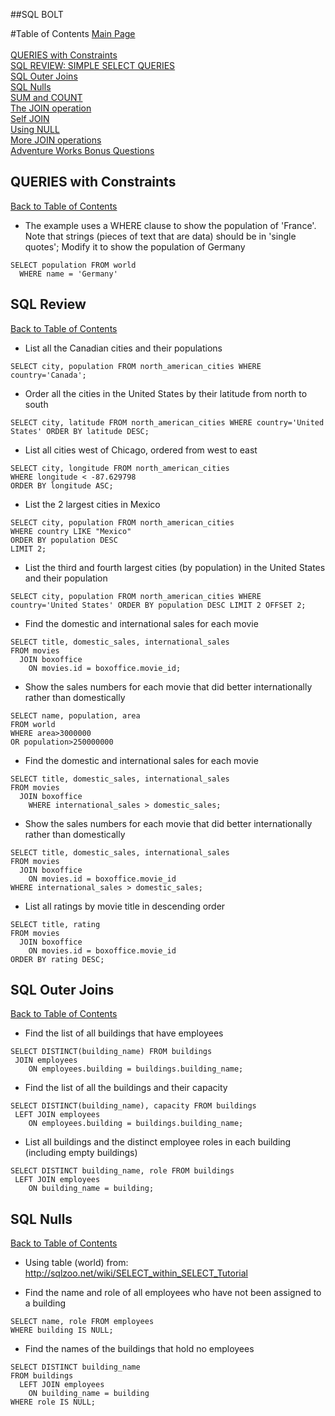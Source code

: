 ##SQL BOLT

#Table of Contents
[Main Page](https://github.com/lumodon/pastoral-rhea/blob/master/README.md)<br><br>
[QUERIES with Constraints](#queries-with-constraints)<br>
[SQL REVIEW: SIMPLE SELECT QUERIES](#sql-review)<br>
[SQL Outer Joins](#sql-outer-joins)<br>
[SQL Nulls](#sql-nulls)<br>
[SUM and COUNT](#sum-and-count)<br>
[The JOIN operation](#the-join-operation)<br>
[Self JOIN](#self-join)<br>
[Using NULL](#using-null)<br>
[More JOIN operations](#more-join-operations)<br>
[Adventure Works Bonus Questions](#adventure-works-bonus-questions)<br>

## QUERIES with Constraints
[Back to Table of Contents](#table-of-contents)

* The example uses a WHERE clause to show the population of 'France'. Note that strings (pieces of text that are data) should be in 'single quotes';
Modify it to show the population of Germany

```
SELECT population FROM world
  WHERE name = 'Germany'
```

## SQL Review
[Back to Table of Contents](#table-of-contents)
* List all the Canadian cities and their populations

```
SELECT city, population FROM north_american_cities WHERE country='Canada'; 
```

* Order all the cities in the United States by their latitude from north to south 

```
SELECT city, latitude FROM north_american_cities WHERE country='United States' ORDER BY latitude DESC; 
```

* List all cities west of Chicago, ordered from west to east

```
SELECT city, longitude FROM north_american_cities
WHERE longitude < -87.629798
ORDER BY longitude ASC;
```

* List the 2 largest cities in Mexico

```
SELECT city, population FROM north_american_cities
WHERE country LIKE "Mexico"
ORDER BY population DESC
LIMIT 2;
```

* List the third and fourth largest cities (by population) in the United States and their population 

```
SELECT city, population FROM north_american_cities WHERE country='United States' ORDER BY population DESC LIMIT 2 OFFSET 2;
```

* Find the domestic and international sales for each movie

```
SELECT title, domestic_sales, international_sales 
FROM movies
  JOIN boxoffice
    ON movies.id = boxoffice.movie_id;
```

* Show the sales numbers for each movie that did better internationally rather than domestically

```
SELECT name, population, area
FROM world
WHERE area>3000000
OR population>250000000 
```

* Find the domestic and international sales for each movie 

```
SELECT title, domestic_sales, international_sales 
FROM movies
  JOIN boxoffice
    WHERE international_sales > domestic_sales;
```

* Show the sales numbers for each movie that did better internationally rather than domestically

```
SELECT title, domestic_sales, international_sales
FROM movies
  JOIN boxoffice
    ON movies.id = boxoffice.movie_id
WHERE international_sales > domestic_sales;
```

* List all ratings by movie title in descending order

```
SELECT title, rating
FROM movies
  JOIN boxoffice
    ON movies.id = boxoffice.movie_id
ORDER BY rating DESC;
```


## SQL Outer Joins
[Back to Table of Contents](#table-of-contents)

* Find the list of all buildings that have employees

```
SELECT DISTINCT(building_name) FROM buildings
 JOIN employees 
    ON employees.building = buildings.building_name;
```

* Find the list of all the buildings and their capacity

```
SELECT DISTINCT(building_name), capacity FROM buildings
 LEFT JOIN employees 
    ON employees.building = buildings.building_name;
```

* List all buildings and the distinct employee roles in each building (including empty buildings)

```
SELECT DISTINCT building_name, role FROM buildings
 LEFT JOIN employees 
    ON building_name = building;
```


## SQL Nulls
[Back to Table of Contents](#table-of-contents)
* Using table (world) from: http://sqlzoo.net/wiki/SELECT_within_SELECT_Tutorial

* Find the name and role of all employees who have not been assigned to a building 

```
SELECT name, role FROM employees
WHERE building IS NULL;
```

* Find the names of the buildings that hold no employees 

```
SELECT DISTINCT building_name
FROM buildings 
  LEFT JOIN employees
    ON building_name = building
WHERE role IS NULL;
```

